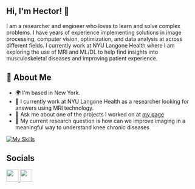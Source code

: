 ## Hi, I'm Hector! 👋

I am a researcher and engineer who loves to learn and solve complex problems. I have years of experience implementing solutions in image processing, computer vision, optimization, and data analysis at across different fields. I currently work at NYU Langone Health where I am exploring the use of MRI and ML/DL to help find insights into musculoskeletal diseases and improving patient experience.

## 🚀 About Me

- 🌍 I'm based in New York.
- 📝 I currently work at NYU Langone Health as a researcher looking for answers using MRI technology.
- 💬 Ask me about one of the projects I worked on at [my page](https://hectorlm.github.io)
- 🤔 My current research question is how can we improve imaging in a meaningful way to understand knee chronic diseases


[![My Skills](https://skillicons.dev/icons?i=git,python,matlab,julia,c,cpp,postgres,pytorch,vscode,django,opencv,sklearn)](https://skillicons.dev)

## Socials
<p align="left"> 
  <a href="https://www.github.com/hectorlm" target="_blank" rel="noreferrer"> <picture> <source media="(prefers-color-scheme: dark)" srcset="https://raw.githubusercontent.com/danielcranney/readme-generator/main/public/icons/socials/github-dark.svg" /> <source media="(prefers-color-scheme: light)" srcset="https://raw.githubusercontent.com/danielcranney/readme-generator/main/public/icons/socials/github.svg" /> <img src="https://raw.githubusercontent.com/danielcranney/readme-generator/main/public/icons/socials/github.svg" width="32" height="32" /> </picture> </a> 
  <a href="https://www.linkedin.com/in/hector-lise-de-moura" target="_blank" rel="noreferrer"> <picture> <source media="(prefers-color-scheme: dark)" srcset="https://raw.githubusercontent.com/danielcranney/readme-generator/main/public/icons/socials/linkedin-dark.svg" /> <source media="(prefers-color-scheme: light)" srcset="https://raw.githubusercontent.com/danielcranney/readme-generator/main/public/icons/socials/linkedin.svg" /> <img src="https://raw.githubusercontent.com/danielcranney/readme-generator/main/public/icons/socials/linkedin.svg" width="32" height="32" /> </picture> </a> 
